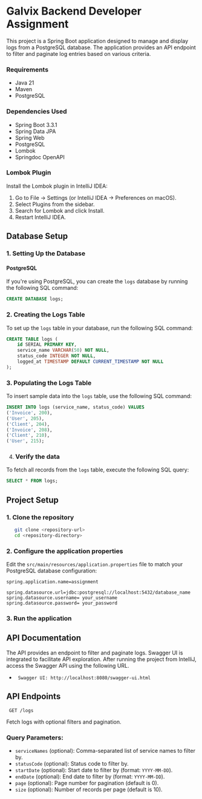 # Galvix Backend Developer Assignment
This project is a Spring Boot application designed to manage and display logs from a PostgreSQL database. The application provides an API endpoint to filter and paginate log entries based on various criteria.

### Requirements
- Java 21
- Maven
- PostgreSQL

### Dependencies Used
- Spring Boot 3.3.1
- Spring Data JPA
- Spring Web
- PostgreSQL
- Lombok
- Springdoc OpenAPI

### Lombok Plugin
Install the Lombok plugin in IntelliJ IDEA:
1. Go to File -> Settings (or IntelliJ IDEA -> Preferences on macOS).
2. Select Plugins from the sidebar.
3. Search for Lombok and click Install.
4. Restart IntelliJ IDEA.

## Database Setup

### 1. Setting Up the Database
   #### PostgreSQL
If you're using PostgreSQL, you can create the `logs` database by running the following SQL command:

```sql
CREATE DATABASE logs;
```
### 2. Creating the Logs Table
To set up the `logs` table in your database, run the following SQL command:

```sql
CREATE TABLE logs (
    id SERIAL PRIMARY KEY,
    service_name VARCHAR(50) NOT NULL,
    status_code INTEGER NOT NULL,
    logged_at TIMESTAMP DEFAULT CURRENT_TIMESTAMP NOT NULL
);
```

### 3. Populating the Logs Table
To insert sample data into the `logs` table, use the following SQL command:

```sql
INSERT INTO logs (service_name, status_code) VALUES 
('Invoice', 200), 
('User', 205),
('Client', 204),
('Invoice', 208), 
('Client', 210),
('User', 215);
```
4. ### Verify the data
To fetch all records from the `logs` table, execute the following SQL query:

```sql
SELECT * FROM logs;
```
## Project Setup
### 1. Clone the repository

```bash
   git clone <repository-url>
   cd <repository-directory>
```
### 2. Configure the application properties
Edit the `src/main/resources/application.properties` file to match your PostgreSQL database configuration:

```properties
spring.application.name=assignment

spring.datasource.url=jdbc:postgresql://localhost:5432/database_name
spring.datasource.username= your_username
spring.datasource.password= your_password
```
### 3. Run the application

## API Documentation
The API provides an endpoint to filter and paginate logs. Swagger UI is integrated to facilitate API exploration.
After running the project from IntelliJ, access the Swagger API using the following URL.

- ` Swagger UI: http://localhost:8080/swagger-ui.html`

## API Endpoints
` GET /logs`

Fetch logs with optional filters and pagination.

### Query Parameters:
- `serviceNames` (optional): Comma-separated list of service names to filter by.
- `statusCode` (optional): Status code to filter by.
- `startDate` (optional): Start date to filter by (format: `YYYY-MM-DD`).
- `endDate` (optional): End date to filter by (format: `YYYY-MM-DD`).
- `page` (optional): Page number for pagination (default is 0).
- `size` (optional): Number of records per page (default is 10).
